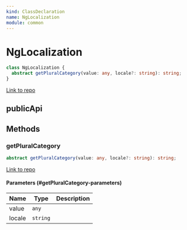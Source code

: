 ```yaml
---
kind: ClassDeclaration
name: NgLocalization
module: common
---
```


# NgLocalization

```ts
class NgLocalization {
  abstract getPluralCategory(value: any, locale?: string): string;
}
```

[Link to repo](https://github.com/timdeschryver/angular/blob/master/packages/common/src/i18n/localization.ts#L17-L19)

## publicApi

## Methods

### getPluralCategory

```ts
abstract getPluralCategory(value: any, locale?: string): string;
```

[Link to repo](https://github.com/timdeschryver/angular/blob/master/packages/common/src/i18n/localization.ts#L18-L18)

#### Parameters (#getPluralCategory-parameters)

| Name   | Type     | Description |
| ------ | -------- | ----------- |
| value  | `any`    |             |
| locale | `string` |             |

